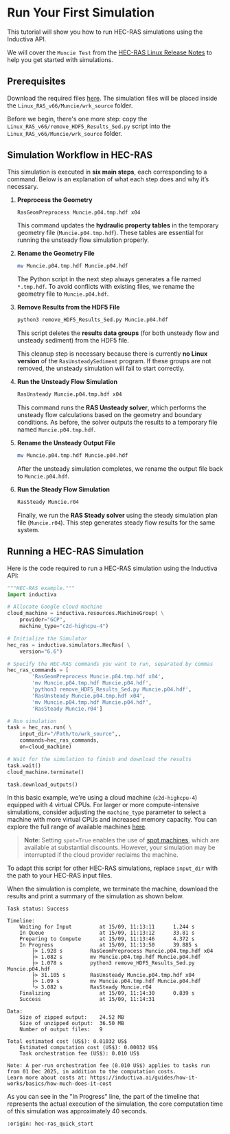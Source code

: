 # Run Your First Simulation
This tutorial will show you how to run HEC-RAS simulations using the Inductiva API.

We will cover the `Muncie Test` from the [HEC-RAS Linux Release Notes](https://www.hec.usace.army.mil/software/hec-ras/documentation/HEC-RAS_66_Linux_Build_Release_Notes.pdf) to help you get started with simulations.

## Prerequisites
Download the required files [here](https://www.hec.usace.army.mil/software/hec-ras/downloads/Linux_RAS_v66.zip). The simulation files will be placed inside the `Linux_RAS_v66/Muncie/wrk_source` folder.

Before we begin, there's one more step: copy the
`Linux_RAS_v66/remove_HDF5_Results_Sed.py` script into the
`Linux_RAS_v66/Muncie/wrk_source` folder.

## Simulation Workflow in HEC-RAS
This simulation is executed in **six main steps**, each corresponding to a command. Below is an explanation of what each step does and why it’s necessary.

1. **Preprocess the Geometry**

   ```bash
   RasGeomPreprocess Muncie.p04.tmp.hdf x04
   ```

   This command updates the **hydraulic property tables** in the temporary geometry file (`Muncie.p04.tmp.hdf`). These tables are essential for running the unsteady flow simulation properly.

2. **Rename the Geometry File**

   ```bash
   mv Muncie.p04.tmp.hdf Muncie.p04.hdf
   ```

   The Python script in the next step always generates a file named `*.tmp.hdf`. To avoid conflicts with existing files, we rename the geometry file to `Muncie.p04.hdf`.

3. **Remove Results from the HDF5 File**

   ```bash
   python3 remove_HDF5_Results_Sed.py Muncie.p04.hdf
   ```

   This script deletes the **results data groups** (for both unsteady flow and unsteady sediment) from the HDF5 file.

   This cleanup step is necessary because there is currently **no Linux version** of the `RasUnsteadySediment` program. If these groups are not removed, the unsteady simulation will fail to start correctly.

4. **Run the Unsteady Flow Simulation**

   ```bash
   RasUnsteady Muncie.p04.tmp.hdf x04
   ```

   This command runs the **RAS Unsteady solver**, which performs the unsteady flow calculations based on the geometry and boundary conditions. As before, the solver outputs the results to a temporary file named `Muncie.p04.tmp.hdf`.

5. **Rename the Unsteady Output File**

   ```bash
   mv Muncie.p04.tmp.hdf Muncie.p04.hdf
   ```

   After the unsteady simulation completes, we rename the output file back to `Muncie.p04.hdf`.

6. **Run the Steady Flow Simulation**

   ```bash
   RasSteady Muncie.r04
   ```

   Finally, we run the **RAS Steady solver** using the steady simulation plan file (`Muncie.r04`). This step generates steady flow results for the same system.

## Running a HEC-RAS Simulation
Here is the code required to run a HEC-RAS simulation using the Inductiva API:

```python
"""HEC-RAS example."""
import inductiva

# Allocate Google cloud machine
cloud_machine = inductiva.resources.MachineGroup( \
    provider="GCP",
    machine_type="c2d-highcpu-4")

# Initialize the Simulator
hec_ras = inductiva.simulators.HecRas( \
    version="6.6")

# Specify the HEC-RAS commands you want to run, separated by commas
hec_ras_commands = [
        'RasGeomPreprocess Muncie.p04.tmp.hdf x04',
        'mv Muncie.p04.tmp.hdf Muncie.p04.hdf',
        'python3 remove_HDF5_Results_Sed.py Muncie.p04.hdf',
        'RasUnsteady Muncie.p04.tmp.hdf x04',
        'mv Muncie.p04.tmp.hdf Muncie.p04.hdf',
        'RasSteady Muncie.r04']

# Run simulation
task = hec_ras.run( \
    input_dir="/Path/to/wrk_source",,
    commands=hec_ras_commands,
    on=cloud_machine)

# Wait for the simulation to finish and download the results
task.wait()
cloud_machine.terminate()

task.download_outputs()
```

In this basic example, we're using a cloud machine (`c2d-highcpu-4`) equipped with 4 virtual CPUs.
For larger or more compute-intensive simulations, consider adjusting the `machine_type` parameter to select
a machine with more virtual CPUs and increased memory capacity. You can explore the full range of available machines [here](https://console.inductiva.ai/machine-groups/instance-types).

> **Note**: Setting `spot=True` enables the use of [spot machines](../how-it-works/machines/spot-machines.md), which are available at substantial discounts.
> However, your simulation may be interrupted if the cloud provider reclaims the machine.

To adapt this script for other HEC-RAS simulations, replace `input_dir` with the
path to your HEC-RAS input files.

When the simulation is complete, we terminate the machine, download the results and print a summary of the simulation as shown below.

```
Task status: Success

Timeline:
	Waiting for Input         at 15/09, 11:13:11      1.244 s
	In Queue                  at 15/09, 11:13:12      33.81 s
	Preparing to Compute      at 15/09, 11:13:46      4.372 s
	In Progress               at 15/09, 11:13:50      39.885 s
		├> 1.928 s         RasGeomPreprocess Muncie.p04.tmp.hdf x04
		├> 1.082 s         mv Muncie.p04.tmp.hdf Muncie.p04.hdf
		├> 1.078 s         python3 remove_HDF5_Results_Sed.py Muncie.p04.hdf
		├> 31.105 s        RasUnsteady Muncie.p04.tmp.hdf x04
		├> 1.09 s          mv Muncie.p04.tmp.hdf Muncie.p04.hdf
		└> 3.082 s         RasSteady Muncie.r04
	Finalizing                at 15/09, 11:14:30      0.839 s
	Success                   at 15/09, 11:14:31

Data:
	Size of zipped output:    24.52 MB
	Size of unzipped output:  36.50 MB
	Number of output files:   9

Total estimated cost (US$): 0.01032 US$
	Estimated computation cost (US$): 0.00032 US$
	Task orchestration fee (US$): 0.010 US$

Note: A per-run orchestration fee (0.010 US$) applies to tasks run from 01 Dec 2025, in addition to the computation costs.
Learn more about costs at: https://inductiva.ai/guides/how-it-works/basics/how-much-does-it-cost
```

As you can see in the "In Progress" line, the part of the timeline that represents the actual execution of
the simulation, the core computation time of this simulation was approximately 40 seconds.

```{banner_small}
:origin: hec-ras_quick_start
```
